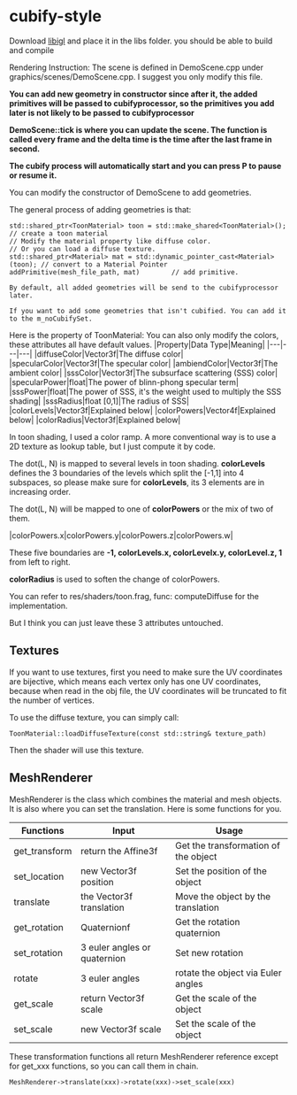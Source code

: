 # cubify-style

Download [libigl](https://github.com/libigl/libigl) and place it in the libs folder. you should be able to build and compile

Rendering Instruction:
The scene is defined in DemoScene.cpp under graphics/scenes/DemoScene.cpp. I suggest you only modify this file.

**You can add new geometry in constructor since after it, the added primitives will be passed to cubifyprocessor, so the primitives you add later is not likely to be passed to cubifyprocessor**

**DemoScene::tick is where you can update the scene. The function is called every frame and the delta time is the time after the last frame in second.**

**The cubify process will automatically start and you can press P to pause or resume it.**

You can modify the constructor of DemoScene to add geometries.

The general process of adding geometries is that:

```
std::shared_ptr<ToonMaterial> toon = std::make_shared<ToonMaterial>();  // create a toon material
// Modify the material property like diffuse color.
// Or you can load a diffuse texture.
std::shared_ptr<Material> mat = std::dynamic_pointer_cast<Material>(toon); // convert to a Material Pointer
addPrimitive(mesh_file_path, mat)        // add primitive.
```

`By default, all added geometries will be send to the cubifyprocessor later.`

`If you want to add some geometries that isn't cubified. You can add it to the m_noCubifySet.`

Here is the property of ToonMaterial:
You can also only modify the colors, these attributes all have default values.
|Property|Data Type|Meaning|
|---|---|---|
|diffuseColor|Vector3f|The diffuse color|
|specularColor|Vector3f|The specular color|
|ambiendColor|Vector3f|The ambient color|
|sssColor|Vector3f|The subsurface scattering (SSS) color|
|specularPower|float|The power of blinn-phong specular term|
|sssPower|float|The power of SSS, it's the weight used to multiply the SSS shading|
|sssRadius|float [0,1]|The radius of SSS|
|colorLevels|Vector3f|Explained below|
|colorPowers|Vector4f|Explained below|
|colorRadius|Vector3f|Explained below|

In toon shading, I used a color ramp. A more conventional way is to use a 2D texture as lookup table, but I just compute it by code.

The dot(L, N) is mapped to several levels in toon shading. **colorLevels** defines the 3 boundaries of the levels which split the [-1,1] into 4 subspaces, so please make sure for **colorLevels**, its 3 elements are in increasing order.

The dot(L, N) will be mapped to one of **colorPowers** or the mix of two of them.

|colorPowers.x|colorPowers.y|colorPowers.z|colorPowers.w|

These five boundaries are **-1, colorLevels.x, colorLevelx.y, colorLevel.z, 1** from left to right.

**colorRadius** is used to soften the change of colorPowers.

You can refer to res/shaders/toon.frag, func: computeDiffuse for the implementation.

But I think you can just leave these 3 attributes untouched.

## Textures

If you want to use textures, first you need to make sure the UV coordinates are bijective, which means each vertex only has one UV coordinates, because when read in the obj file, the UV coordinates will be truncated to fit the number of vertices.

To use the diffuse texture, you can simply call:

```
ToonMaterial::loadDiffuseTexture(const std::string& texture_path)
```

Then the shader will use this texture.

## MeshRenderer

MeshRenderer is the class which combines the material and mesh objects.
It is also where you can set the translation. Here is some functions for you.

|Functions|Input|Usage|
|---|---|---|
|get_transform|return the Affine3f|Get the transformation of the object|
|set_location|new Vector3f position|Set the position of the object|
|translate|the Vector3f translation|Move the object by the translation|
|get_rotation|Quaternionf|Get the rotation quaternion|
|set_rotation|3 euler angles or quaternion|Set new rotation|
|rotate|3 euler angles|rotate the object via Euler angles|
|get_scale|return Vector3f scale|Get the scale of the object|
|set_scale|new Vector3f scale|Set the scale of the object|

These transformation functions all return MeshRenderer reference except for get_xxx functions, so you can call them in chain.

```
MeshRenderer->translate(xxx)->rotate(xxx)->set_scale(xxx)
```